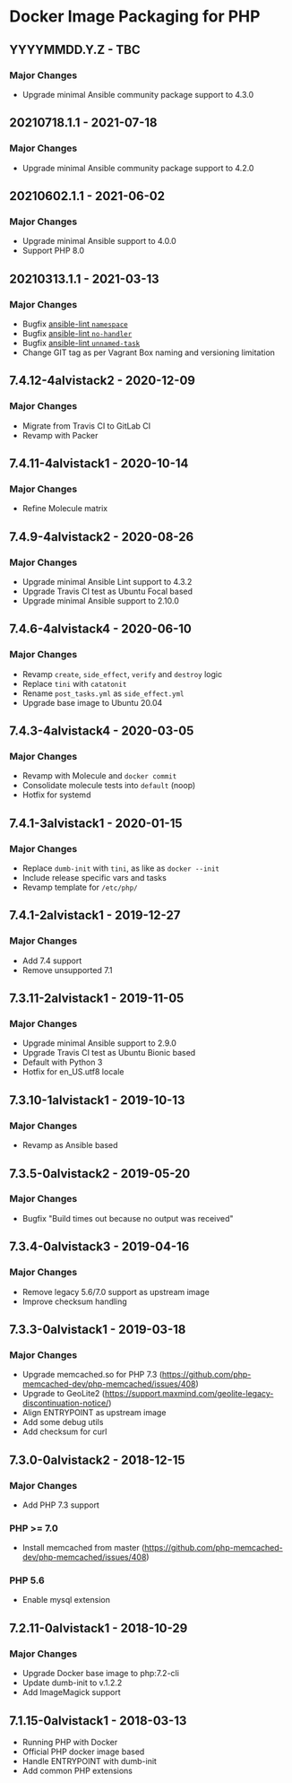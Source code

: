 # Docker Image Packaging for PHP

## YYYYMMDD.Y.Z - TBC

### Major Changes

  - Upgrade minimal Ansible community package support to 4.3.0

## 20210718.1.1 - 2021-07-18

### Major Changes

  - Upgrade minimal Ansible community package support to 4.2.0

## 20210602.1.1 - 2021-06-02

### Major Changes

  - Upgrade minimal Ansible support to 4.0.0
  - Support PHP 8.0

## 20210313.1.1 - 2021-03-13

### Major Changes

  - Bugfix [ansible-lint
    `namespace`](https://github.com/ansible-community/ansible-lint/pull/1451)
  - Bugfix [ansible-lint
    `no-handler`](https://github.com/ansible-community/ansible-lint/pull/1402)
  - Bugfix [ansible-lint
    `unnamed-task`](https://github.com/ansible-community/ansible-lint/pull/1413)
  - Change GIT tag as per Vagrant Box naming and versioning limitation

## 7.4.12-4alvistack2 - 2020-12-09

### Major Changes

  - Migrate from Travis CI to GitLab CI
  - Revamp with Packer

## 7.4.11-4alvistack1 - 2020-10-14

### Major Changes

  - Refine Molecule matrix

## 7.4.9-4alvistack2 - 2020-08-26

### Major Changes

  - Upgrade minimal Ansible Lint support to 4.3.2
  - Upgrade Travis CI test as Ubuntu Focal based
  - Upgrade minimal Ansible support to 2.10.0

## 7.4.6-4alvistack4 - 2020-06-10

### Major Changes

  - Revamp `create`, `side_effect`, `verify` and `destroy` logic
  - Replace `tini` with `catatonit`
  - Rename `post_tasks.yml` as `side_effect.yml`
  - Upgrade base image to Ubuntu 20.04

## 7.4.3-4alvistack4 - 2020-03-05

### Major Changes

  - Revamp with Molecule and `docker commit`
  - Consolidate molecule tests into `default` (noop)
  - Hotfix for systemd

## 7.4.1-3alvistack1 - 2020-01-15

### Major Changes

  - Replace `dumb-init` with `tini`, as like as `docker --init`
  - Include release specific vars and tasks
  - Revamp template for `/etc/php/`

## 7.4.1-2alvistack1 - 2019-12-27

### Major Changes

  - Add 7.4 support
  - Remove unsupported 7.1

## 7.3.11-2alvistack1 - 2019-11-05

### Major Changes

  - Upgrade minimal Ansible support to 2.9.0
  - Upgrade Travis CI test as Ubuntu Bionic based
  - Default with Python 3
  - Hotfix for en\_US.utf8 locale

## 7.3.10-1alvistack1 - 2019-10-13

### Major Changes

  - Revamp as Ansible based

## 7.3.5-0alvistack2 - 2019-05-20

### Major Changes

  - Bugfix "Build times out because no output was received"

## 7.3.4-0alvistack3 - 2019-04-16

### Major Changes

  - Remove legacy 5.6/7.0 support as upstream image
  - Improve checksum handling

## 7.3.3-0alvistack1 - 2019-03-18

### Major Changes

  - Upgrade memcached.so for PHP 7.3
    (<https://github.com/php-memcached-dev/php-memcached/issues/408>)
  - Upgrade to GeoLite2
    (<https://support.maxmind.com/geolite-legacy-discontinuation-notice/>)
  - Align ENTRYPOINT as upstream image
  - Add some debug utils
  - Add checksum for curl

## 7.3.0-0alvistack2 - 2018-12-15

### Major Changes

  - Add PHP 7.3 support

### PHP \>= 7.0

  - Install memcached from master
    (<https://github.com/php-memcached-dev/php-memcached/issues/408>)

### PHP 5.6

  - Enable mysql extension

## 7.2.11-0alvistack1 - 2018-10-29

### Major Changes

  - Upgrade Docker base image to php:7.2-cli
  - Update dumb-init to v.1.2.2
  - Add ImageMagick support

## 7.1.15-0alvistack1 - 2018-03-13

  - Running PHP with Docker
  - Official PHP docker image based
  - Handle ENTRYPOINT with dumb-init
  - Add common PHP extensions
